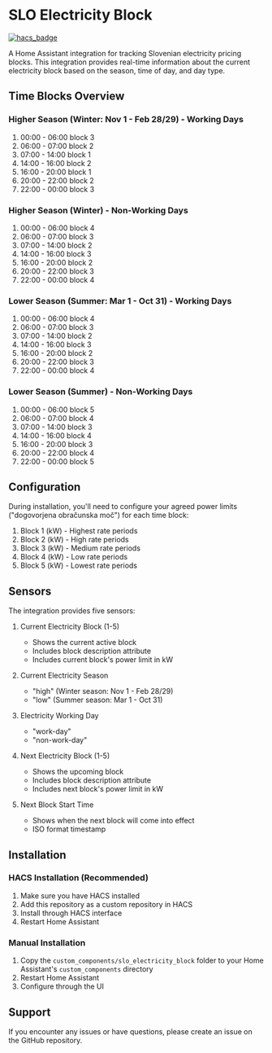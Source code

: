 # SLO Electricity Block

[![hacs_badge](https://img.shields.io/badge/HACS-Custom-41BDF5.svg)](https://github.com/hacs/integration)

A Home Assistant integration for tracking Slovenian electricity pricing blocks. This integration provides real-time information about the current electricity block based on the season, time of day, and day type.

## Time Blocks Overview

### Higher Season (Winter: Nov 1 - Feb 28/29) - Working Days
1. 00:00 - 06:00 block 3
2. 06:00 - 07:00 block 2
3. 07:00 - 14:00 block 1
4. 14:00 - 16:00 block 2
6. 16:00 - 20:00 block 1
7. 20:00 - 22:00 block 2
8. 22:00 - 00:00 block 3

### Higher Season (Winter) - Non-Working Days
1. 00:00 - 06:00 block 4
2. 06:00 - 07:00 block 3
3. 07:00 - 14:00 block 2
4. 14:00 - 16:00 block 3
6. 16:00 - 20:00 block 2
7. 20:00 - 22:00 block 3
8. 22:00 - 00:00 block 4

### Lower Season (Summer: Mar 1 - Oct 31) - Working Days
1. 00:00 - 06:00 block 4
2. 06:00 - 07:00 block 3
3. 07:00 - 14:00 block 2
4. 14:00 - 16:00 block 3
6. 16:00 - 20:00 block 2
7. 20:00 - 22:00 block 3
8. 22:00 - 00:00 block 4

### Lower Season (Summer) - Non-Working Days
1. 00:00 - 06:00 block 5
2. 06:00 - 07:00 block 4
3. 07:00 - 14:00 block 3
4. 14:00 - 16:00 block 4
6. 16:00 - 20:00 block 3
7. 20:00 - 22:00 block 4
8. 22:00 - 00:00 block 5

## Configuration

During installation, you'll need to configure your agreed power limits ("dogovorjena obračunska moč") for each time block:

1. Block 1 (kW) - Highest rate periods
2. Block 2 (kW) - High rate periods
3. Block 3 (kW) - Medium rate periods
4. Block 4 (kW) - Low rate periods
5. Block 5 (kW) - Lowest rate periods

## Sensors

The integration provides five sensors:

1. Current Electricity Block (1-5)
   - Shows the current active block
   - Includes block description attribute
   - Includes current block's power limit in kW

2. Current Electricity Season
   - "high" (Winter season: Nov 1 - Feb 28/29)
   - "low" (Summer season: Mar 1 - Oct 31)

3. Electricity Working Day
   - "work-day"
   - "non-work-day"

4. Next Electricity Block (1-5)
   - Shows the upcoming block
   - Includes block description attribute
   - Includes next block's power limit in kW

5. Next Block Start Time
   - Shows when the next block will come into effect
   - ISO format timestamp

## Installation

### HACS Installation (Recommended)
1. Make sure you have HACS installed
2. Add this repository as a custom repository in HACS
3. Install through HACS interface
4. Restart Home Assistant

### Manual Installation
1. Copy the `custom_components/slo_electricity_block` folder to your Home Assistant's `custom_components` directory
2. Restart Home Assistant
3. Configure through the UI

## Support
If you encounter any issues or have questions, please create an issue on the GitHub repository.
